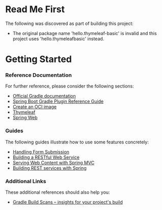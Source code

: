 # Read Me First
The following was discovered as part of building this project:

* The original package name 'hello.thymeleaf-basic' is invalid and this project uses 'hello.thymeleafbasic' instead.

# Getting Started

### Reference Documentation
For further reference, please consider the following sections:

* [Official Gradle documentation](https://docs.gradle.org)
* [Spring Boot Gradle Plugin Reference Guide](https://docs.spring.io/spring-boot/docs/2.5.4/gradle-plugin/reference/html/)
* [Create an OCI image](https://docs.spring.io/spring-boot/docs/2.5.4/gradle-plugin/reference/html/#build-image)
* [Thymeleaf](https://docs.spring.io/spring-boot/docs/2.5.4/reference/htmlsingle/#boot-features-spring-mvc-template-engines)
* [Spring Web](https://docs.spring.io/spring-boot/docs/2.5.4/reference/htmlsingle/#boot-features-developing-web-applications)

### Guides
The following guides illustrate how to use some features concretely:

* [Handling Form Submission](https://spring.io/guides/gs/handling-form-submission/)
* [Building a RESTful Web Service](https://spring.io/guides/gs/rest-service/)
* [Serving Web Content with Spring MVC](https://spring.io/guides/gs/serving-web-content/)
* [Building REST services with Spring](https://spring.io/guides/tutorials/bookmarks/)

### Additional Links
These additional references should also help you:

* [Gradle Build Scans – insights for your project's build](https://scans.gradle.com#gradle)

